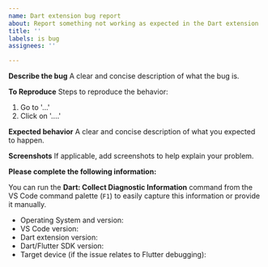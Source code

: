 ```yaml
---
name: Dart extension bug report
about: Report something not working as expected in the Dart extension
title: ''
labels: is bug
assignees: ''

---
```


**Describe the bug**
A clear and concise description of what the bug is.

**To Reproduce**
Steps to reproduce the behavior:
1. Go to '...'
2. Click on '....'

**Expected behavior**
A clear and concise description of what you expected to happen.

**Screenshots**
If applicable, add screenshots to help explain your problem.

**Please complete the following information:**

You can run the **Dart: Collect Diagnostic Information** command from the VS Code command palette (`F1`) to easily capture this information or provide it manually.

 - Operating System and version:
 - VS Code version:
 - Dart extension version:
 - Dart/Flutter SDK version:
 - Target device (if the issue relates to Flutter debugging):
